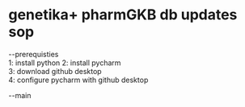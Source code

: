 # genetika+ pharmGKB db updates sop

--prerequisties     
1: install python
2: install pycharm                                  
3: download github desktop      
4: configure pycharm with github desktop

--main
